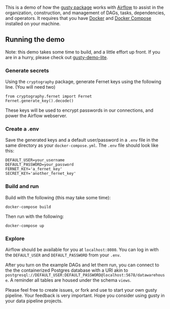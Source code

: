 This is a demo of how the [gusty package](https://github.com/chriscardillo/gusty) works with [Airflow](https://airflow.apache.org/) to assist in the organization, construction, and management of DAGs, tasks, dependencies, and operators. It requires that you have [Docker](https://docs.docker.com/get-docker/) and [Docker Compose](https://docs.docker.com/compose/install/) installed on your machine.

## Running the demo

Note: this demo takes some time to build, and a little effort up front. If you are in a hurry, please check out [gusty-demo-lite](https://github.com/chriscardillo/gusty-demo-lite).

### Generate secrets

Using the `cryptography` package, generate Fernet keys using the following line. (You will need two)

```
from cryptography.fernet import Fernet
Fernet.generate_key().decode()
```

These keys will be used to encrypt passwords in our connections, and power the Airflow webserver.

### Create a .env

Save the generated keys and a default user/password in a `.env` file in the same directory as your `docker-compose.yml`. The `.env` file should look like this:

```
DEFAULT_USER=your_username
DEFAULT_PASSWORD=your_password
FERNET_KEY='a_fernet_key'
SECRET_KEY='another_fernet_key'
```

### Build and run

Build with the following (this may take some time):

```
docker-compose build
```

Then run with the following:

```
docker-compose up
```

### Explore

Airflow should be available for you at `localhost:8080`. You can log in with the `DEFAULT_USER` and `DEFAULT_PASSWORD` from your `.env`.

After you turn on the example DAGs and let them run, you can connect to the the containerized Postgres database with a URI akin to `postgresql://DEFAULT_USER:DEFAULT_PASSWORD@localhost:5678/datawarehouse`. A reminder all tables are housed under the schema `views`.

Please feel free to create issues, or fork and use to start your own gusty pipeline. Your feedback is very important. Hope you consider using gusty in your data pipeline projects.
